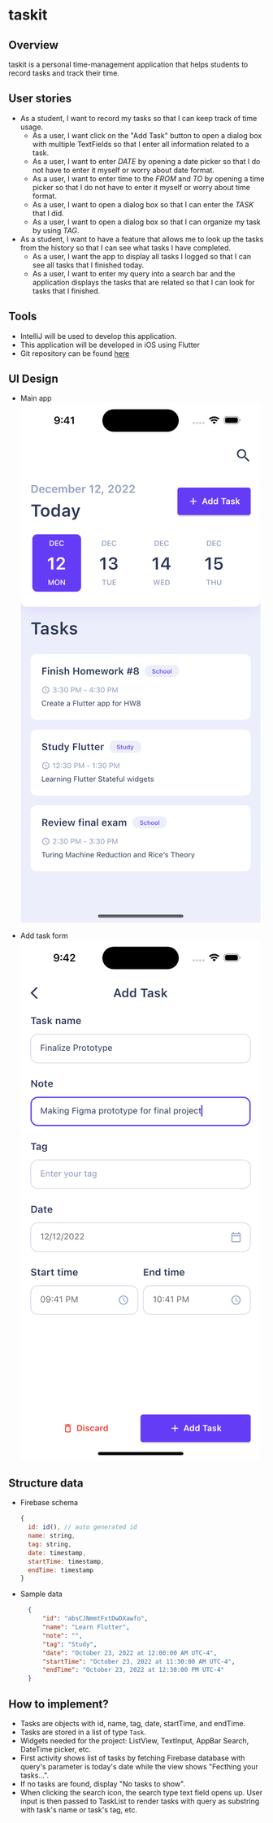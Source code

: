 # taskit

## Overview

taskit is a personal time-management application that helps students to record tasks and track their time.

## User stories
- As a student, I want to record my tasks so that I can keep track of time usage.
    - As a user, I want click on the "Add Task" button to open a dialog box with multiple TextFields so that I enter all information related to a task.
    - As a user, I want to enter *DATE* by opening a date picker so that I do not have to enter it myself or worry about date format.
    - As a user, I want to enter time to the *FROM* and *TO* by opening a time picker so that I do not have to enter it myself or worry about time format.
    - As a user, I want to open a dialog box so that I can enter the *TASK* that I did.
    - As a user, I want to open a dialog box so that I can organize my task by using *TAG*.
- As a student, I want to have a feature that allows me to look up the tasks from the history so that I can see what tasks I have completed.
    - As a user, I want the app to display all tasks I logged so that I can see all tasks that I finished today.
    - As a user, I want to enter my query into a search bar and the application displays the tasks that are related so that I can look for tasks that I finished.

## Tools

- IntelliJ will be used to develop this application.
- This application will be developed in iOS using Flutter
- Git repository can be found [here](https://github.com/jasoncao-dev/taskit)

## UI Design

- Main app
  ![Main App](Main.png)

- Add task form
  ![Add Task form](AddTask.png)


## Structure data
- Firebase schema
  ```javascript
  {
    id: id(), // auto generated id
    name: string,
    tag: string,
    date: timestamp,
    startTime: timestamp,
    endTime: timestamp
  }
  ```
- Sample data
  ```json
    {
        "id": "absCJNmmtFxtDwDXawfo",
        "name": "Learn Flutter",
        "note": "",
        "tag": "Study",
        "date": "October 23, 2022 at 12:00:00 AM UTC-4",
        "startTime": "October 23, 2022 at 11:30:00 AM UTC-4",
        "endTime": "October 23, 2022 at 12:30:00 PM UTC-4"
    }
    ```
## How to implement?
- Tasks are objects with id, name, tag, date, startTime, and endTime.
- Tasks are stored in a list of type `Task`.
- Widgets needed for the project: ListView, TextInput, AppBar Search, DateTime picker, etc.
- First activity shows list of tasks by fetching Firebase database with query's parameter is today's date while the view shows "Fecthing your tasks...".
- If no tasks are found, display "No tasks to show".
- When clicking the search icon, the search type text field opens up. User input is then passed to TaskList to render tasks with query as substring with task's name or task's tag, etc.
